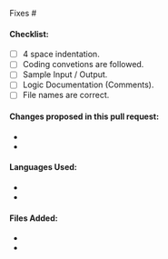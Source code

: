 Fixes # <!-- Add the issue number that is fixed by this PR (In the form Fixes #45) -->

#### Checklist:
- [ ] 4 space indentation.
- [ ] Coding convetions are followed.
- [ ] Sample Input / Output.
- [ ] Logic Documentation (Comments).
- [ ] File names are correct.

#### Changes proposed in this pull request:

- 
- 

#### Languages Used:
- 
- 

#### Files Added:
- 
- 
